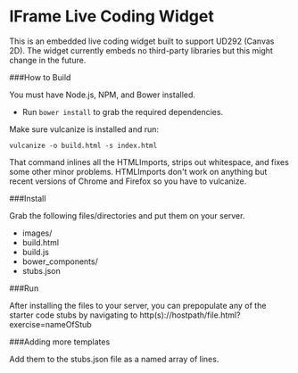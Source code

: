 IFrame Live Coding Widget
=================

This is an embedded live coding widget built to support UD292 (Canvas 2D). The widget currently embeds no third-party libraries but this might change in the future.

###How to Build

You must have Node.js, NPM, and Bower installed.

* Run `bower install` to grab the required dependencies.

Make sure vulcanize is installed and run:

`vulcanize -o build.html -s index.html`

That command inlines all the HTMLImports, strips out whitespace, and fixes some other minor problems. HTMLImports don't work on anything but recent versions of Chrome and Firefox so you have to vulcanize.

###Install

Grab the following files/directories and put them on your server.

* images/
* build.html
* build.js
* bower_components/
* stubs.json

###Run

After installing the files to your server, you can prepopulate any of
the starter code stubs by navigating to
http(s)://hostpath/file.html?exercise=nameOfStub

###Adding more templates

Add them to the stubs.json file as a named array of lines.
